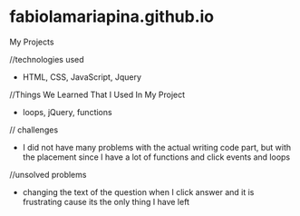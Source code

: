# fabiolamariapina.github.io
My Projects

//technologies used 
- HTML, CSS, JavaScript, Jquery

//Things We Learned That I Used In My Project
- loops, jQuery, functions

// challenges
- I did not have many problems with the actual writing code part, but with the placement since I 
have a lot of functions and click events and loops


//unsolved problems
- changing the text of the question when I click answer and it is frustrating cause its the only thing I have left
